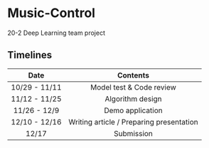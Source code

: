 # Music-Control
20-2 Deep Learning team project

## Timelines
|Date|Contents|
|:---:|:---:|
|10/29 - 11/11|Model test & Code review|
|11/12 - 11/25|Algorithm design|
|11/26 - 12/9|Demo application|
|12/10 - 12/16|Writing article / Preparing presentation|
|12/17|Submission|
